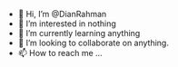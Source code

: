 - 👋 Hi, I’m @DianRahman
- 👀 I’m interested in nothing
- 🌱 I’m currently learning anything
- 💞️ I’m looking to collaborate on anything.
- 📫 How to reach me ...

<!---
DianRahman/DianRahman is a ✨ special ✨ repository because its `README.md` (this file) appears on your GitHub profile.
You can click the Preview link to take a look at your changes.
--->
